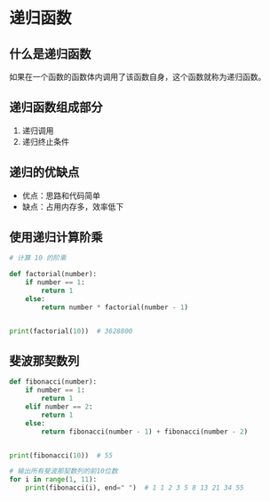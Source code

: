 <a name="recursive-function"></a>

# 递归函数

## 什么是递归函数

如果在一个函数的函数体内调用了该函数自身，这个函数就称为递归函数。

## 递归函数组成部分

1. 递归调用
2. 递归终止条件

## 递归的优缺点

- 优点：思路和代码简单
- 缺点：占用内存多，效率低下

## 使用递归计算阶乘

```python
# 计算 10 的阶乘

def factorial(number):
    if number == 1:
        return 1
    else:
        return number * factorial(number - 1)


print(factorial(10))  # 3628800
```

## 斐波那契数列

```python
def fibonacci(number):
    if number == 1:
        return 1
    elif number == 2:
        return 1
    else:
        return fibonacci(number - 1) + fibonacci(number - 2)


print(fibonacci(10))  # 55

# 输出所有斐波那契数列的前10位数
for i in range(1, 11):
    print(fibonacci(i), end=" ")  # 1 1 2 3 5 8 13 21 34 55
```